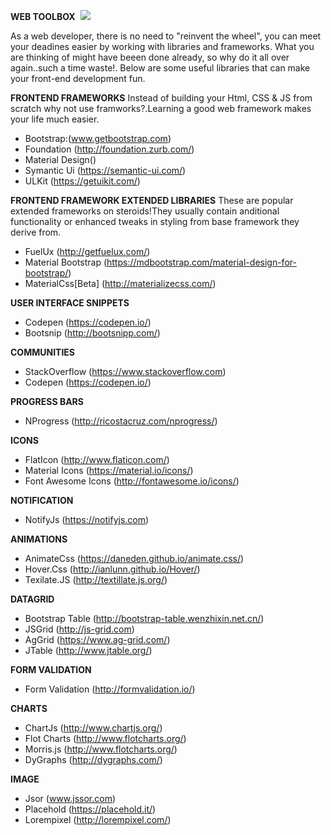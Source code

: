 **WEB TOOLBOX**  <img src="https://img.shields.io/crates/l/rustc-serialize.svg"/>

As a web developer, there is no need to "reinvent the wheel", you can meet your deadines easier by working with libraries and frameworks. What you are thinking of might have beeen done already, so why do it all over again..such a time waste!. Below are some useful libraries that can make your front-end development fun.

**FRONTEND FRAMEWORKS**
Instead of building your Html, CSS & JS from scratch why not use framworks?.Learning a good web framework makes your life much easier.

- Bootstrap:(www.getbootstrap.com)
- Foundation (http://foundation.zurb.com/)
- Material Design() 
- Symantic Ui (https://semantic-ui.com/)
- ULKit (https://getuikit.com/)

**FRONTEND FRAMEWORK EXTENDED LIBRARIES**
These are popular extended frameworks on steroids!They usually contain anditional functionality or enhanced tweaks in  styling from base framework they derive from.
  
- FuelUx (http://getfuelux.com/)
- Material Bootstrap (https://mdbootstrap.com/material-design-for-bootstrap/)
- MaterialCss[Beta] (http://materializecss.com/)

**USER INTERFACE SNIPPETS** 
  
- Codepen (https://codepen.io/)
- Bootsnip (http://bootsnipp.com/)

**COMMUNITIES**
- StackOverflow (https://www.stackoverflow.com)
- Codepen (https://codepen.io/)

**PROGRESS BARS**
- NProgress (http://ricostacruz.com/nprogress/)

**ICONS**
- FlatIcon (http://www.flaticon.com/)
- Material Icons (https://material.io/icons/)
- Font Awesome Icons (http://fontawesome.io/icons/)

**NOTIFICATION**
- NotifyJs (https://notifyjs.com)


**ANIMATIONS**
- AnimateCss (https://daneden.github.io/animate.css/)
- Hover.Css (http://ianlunn.github.io/Hover/)
- Texilate.JS (http://textillate.js.org/)


**DATAGRID**
- Bootstrap Table (http://bootstrap-table.wenzhixin.net.cn/)
- JSGrid (http://js-grid.com)
- AgGrid (https://www.ag-grid.com/)
- JTable (http://www.jtable.org/)


**FORM VALIDATION**
- Form Validation (http://formvalidation.io/)

**CHARTS**
- ChartJs (http://www.chartjs.org/)
- Flot Charts (http://www.flotcharts.org/)
- Morris.js (http://www.flotcharts.org/)
- DyGraphs (http://dygraphs.com/)

**IMAGE**
- Jsor (www.jssor.com)
- Placehold (https://placehold.it/)
- Lorempixel (http://lorempixel.com/)
